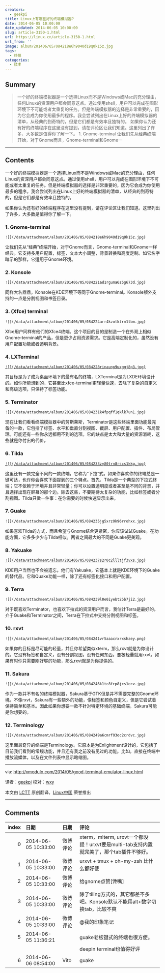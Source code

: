 ```yaml
---
creators:
  - geekpi
title: Linux上有哪些好的终端模拟器?
date: 2014-06-05 10:00:00
date_updated: 2014-06-05 10:00:00
slug: article-3150-1.html
url: https://linux.cn/article-3150-1.html
url_from: ''
image: album/201406/05/084218e6h9040d19q0k15z.jpg
tags:
  - 终端
categories:
  - 技术
---
```


## Summary

> 一个好的终端模拟器是一个选择Linux而不是Windows或Mac的充分理由，任何Linux的资深用户都会同意这点。通过使用shell，用户可以完成在图形环境下不可能或者太重复的任务。但是终端模拟器的选择是非常重要的，因为它会成为你使用最多的程序。我会尝试列出在Linux上好的终端模拟器的清单，从经典的到奇特的，但是它们都是有效率且独特的。 如果你认为还有好的终端程序在这里没有提到，请在评论区让我们知道。这里列出了许多，大多数是值得你了解一下。 1. Gnome-terminal  让我们先从经典终端开始，对于Gnome而言，Gnome-terminal和Gnome一

***

<!-- more -->

## Contents

一个好的终端模拟器是一个选择Linux而不是Windows或Mac的充分理由，任何Linux的资深用户都会同意这点。通过使用shell，用户可以完成在图形环境下不可能或者太重复的任务。但是终端模拟器的选择是非常重要的，因为它会成为你使用最多的程序。我会尝试列出在Linux上好的终端模拟器的清单，从经典的到奇特的，但是它们都是有效率且独特的。

如果你认为还有好的终端程序在这里没有提到，请在评论区让我们知道。这里列出了许多，大多数是值得你了解一下。

### 1. Gnome-terminal

`![](/data/attachment/album/201406/05/084218e6h9040d19q0k15z.jpg)`

让我们先从“经典”终端开始，对于Gnome而言，Gnome-terminal和Gnome一样经典。它支持多用户配置，标签，文本大小调整，背景转换和高度定制。如它名字暗示的那样，它适用于Gnome环境。

### 2. Konsole

`![](/data/attachment/album/201406/05/084221ad1rguma6z5g673d.jpg)`

同样大名鼎鼎，Konsole在KDE环境下等同于Gnome-terminal。Konsole额外支持的一点是分割视图和书签目录。

### 3. (Xfce) terminal

`![](/data/attachment/album/201406/05/084224arr4kzotktrm1tbm.jpg)`

Xfce用户同样有他们的Xfce4终端。这个项目的目的是制造一个在外观上相似Gnome-terminal的产品，但是更少占用资源需求。它是高端定制化的，虽然没有用户配置功能或者透明背景。

### 4. LXTerminal

[`![](/data/attachment/album/201406/05/084228rinaunp9uxggj8p3.jpg)`](https://www.flickr.com/photos/xmodulo/14100905020/)

其目标是为了成为桌面环境下的最有名的终端，LXTerminal是为LXDE环境设计的。如你所能想到的，它甚至比xfce-terminal更轻量快速，去除了复杂的自定义和高级选项，只保持了标签功能。

### 5. Terminator

`![](/data/attachment/album/201406/05/084231k4fpqff1qklk7un1.jpg)`

现在让我们看看终端模拟器中的劳斯莱斯，Terminator是这些终端里面功能最完备的一款，它包括了标签、水平和垂直分割视图、截屏、用户配置、插件、布局管理。可能还有一些你永远都用不到的选项。它的缺点是太大和大量的资源消耗，这些就是你付出的代价。

### 6. Tilda

[`![](/data/attachment/album/201406/05/084233zy80trn8rscs1kkg.jpg)`](https://www.flickr.com/photos/xmodulo/14284203351/)

这里还有一款完全不同的一款终端，它称为“下拉”式。如果你喜欢你的终端总是一键可达，也许你会喜欢下面提到的三个特点。首先，Tilda是一个典型的下拉式终端；它不依赖于环境并且非常轻量；你可以设置透明度或者甚至是不同的背景，并且选择出现在屏幕的那个边。除去这些，不要期待太复杂的功能，比如标签或者分割视图。Tilda只做一件事：在你需要的时候快速显示出来。

### 7. Guake

`![](/data/attachment/album/201406/05/084235jg5xrz0k96rrohxx.jpg)`

如果喜欢Tilda的方式，而且希望与Gnome结合更紧密，你应该试试Guake。在功能方面，它多多少少与Tilda相似。两者之间最大的不同是Guake更美观。

### 8. Yakuake

[`![](/data/attachment/album/201406/05/084237s2r0c2llltjf3vxs.jpg)`](https://www.flickr.com/photos/xmodulo/14100857589/)

KDE用户当然也不会被遗忘，他们有Yakuake，它基本上就是KDE环境下的Guake的替代品。它和Quake功能一样，除了还有标签化接口和用户配置。

### 9. Terra

`![](/data/attachment/album/201406/05/084239l0e0iyebt25b7ji2.jpg)`

对于既喜欢Terminator，也喜欢下拉式的资深用户而言，我估计Terra是最好的。介于Guake和Terminator之间，Terra在下拉式中支持分割视图和标签。

### 10. rxvt

`![](/data/attachment/album/201406/05/084241vr5aaacrxrxshaey.png)`

如果你的目标是尽可能的轻量，并且你希望类似xterm，那么rxvt就是为你设计的。它没有标签和自定义，没有分割视图，没有任何东西，要极轻量就用rxvt。如果有时你只需要刚好够的功能，那么rxvt就是为你提供的。

### 11. Sakura

`![](/data/attachment/album/201406/05/084246k1tc8frp8jcs1ecv.jpg)`

作为一款并不有名的终端模拟器，Sakura基于GTK但是并不需要完整的Gnome环境。不像rxvt，Sakura有一些额外的功能，像标签和颜色自定义，但是它尝试着保持简单和基本。因此如果你想要一款不针对特定环境的基础终端，Sakura可能是你想要的。

### 12. Terminology

`![](/data/attachment/album/201406/05/084249a6cmrf03oc2crdvc.jpg)`

这里面最奇异的终端是Terminology。它原本是为Enlightment设计的，它包括了目前我们看到的常规功能，并且还有我之前没有见过的功能。比如，直接在终端中播放流媒体，以及在文件列表中显示略缩图。

---

via: <http://xmodulo.com/2014/05/good-terminal-emulator-linux.html>

译者：[geekpi](https://github.com/geekpi) 校对：[wxy](https://github.com/wxy)

本文由 [LCTT](https://github.com/LCTT/TranslateProject) 原创翻译，[Linux中国](https://linux.cn/) 荣誉推出

***

## Comments

|   index | 日期                | 日期     | 评论                                                                                         |
|--------:|:--------------------|:---------|:---------------------------------------------------------------------------------------------|
|       0 | 2014-06-05 10:33:00 | 微博评论 | xterm，mlterm, urxvt一个都没提！urxvt要是multi-tab支持内置就完美了，那个tab插件不够好。 |
|       1 | 2014-06-05 10:33:00 | 微博评论 | urxvt + tmux + oh-my-zsh 比什么都好使                                                   |
|       2 | 2014-06-05 10:33:00 | 微博评论 | 给gnome点赞[馋嘴]                                                                       |
|       3 | 2014-06-05 10:33:00 | 微博评论 | 除了tiling方式的，其它都差不多吧。Konsole默认不能用alt+数字切换tab，比较不爽            |
|       4 | 2014-06-05 10:33:00 | 微博评论 | @我的印象笔记                                                                           |
|       5 | 2014-06-05 11:36:21 |          | guake老板键式的终端也很方便。<br />                                                     |
|         |                     |          | deepin terminal也值得好评                                                                    |
|       6 | 2014-06-06 08:54:00 | Vito     | guake                                                                                   |
